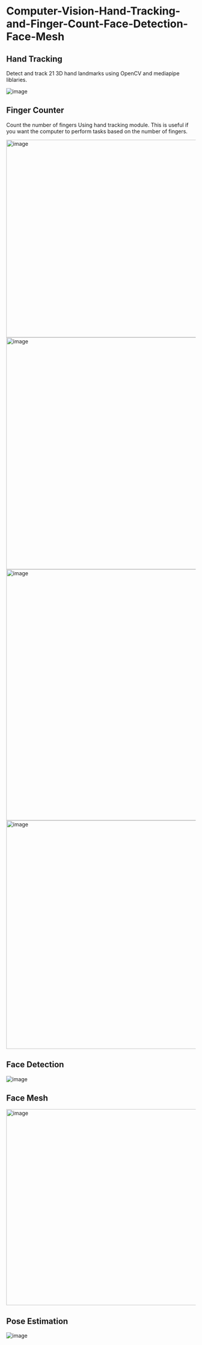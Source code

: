 # Computer-Vision-Hand-Tracking-and-Finger-Count-Face-Detection-Face-Mesh

## Hand Tracking
Detect and track 21 3D hand landmarks using OpenCV and mediapipe liblaries.

![image](https://github.com/yy7-f/Computer-Vision-Hand-Tracking-Finger-Count-Face-Detection-Face-Mesh-Pose-Estimation/assets/76237852/5b7f0e79-c1fe-44d4-9948-b60cfef32909)


## Finger Counter
Count the number of fingers Using hand tracking module. This is useful if you want the computer to perform tasks based on the number of fingers.


<img width="525" alt="image" src="https://github.com/yy7-f/Computer-Vision-Hand-Tracking-and-Finger-Count/assets/76237852/e9b99db8-40fb-421b-b107-d4275f2b3915">

<img width="616" alt="image" src="https://github.com/yy7-f/Computer-Vision-Hand-Tracking-and-Finger-Count/assets/76237852/dec292aa-c653-47ce-bf4c-3bf9188606ae">

<img width="667" alt="image" src="https://github.com/yy7-f/Computer-Vision-Hand-Tracking-and-Finger-Count/assets/76237852/3dbb8459-73c3-44f5-b652-efdf5aea6c55">

<img width="607" alt="image" src="https://github.com/yy7-f/Computer-Vision-Hand-Tracking-and-Finger-Count/assets/76237852/ba960de7-0ace-4f2b-abcd-08a95d010981">


## Face Detection

![image](https://github.com/yy7-f/Computer-Vision-Hand-Tracking-Finger-Count-Face-Detection-Face-Mesh-Pose-Estimation/assets/76237852/896362f0-e968-47f5-9bc2-93cecece2e37)


## Face Mesh
<img width="521" alt="image" src="https://github.com/yy7-f/Computer-Vision-Hand-Tracking-Finger-Count-Face-Detection-Face-Mesh-Pose-Estimation/assets/76237852/093c0fc3-30ee-4932-9226-8d0ad77857b4">

## Pose Estimation

![image](https://github.com/yy7-f/Computer-Vision-Hand-Tracking-Finger-Count-Face-Detection-Face-Mesh-Pose-Estimation/assets/76237852/eb6d2284-5c2e-4fb8-8e35-cc509af64c81)




